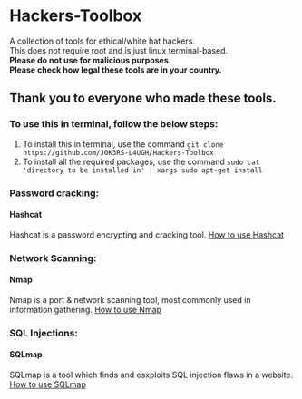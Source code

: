 # Hackers-Toolbox
A collection of tools for ethical/white hat hackers.  
This does not require root and is just linux terminal-based.  
**Please do not use for malicious purposes.**  
**Please check how legal these tools are in your country.**  

## Thank you to everyone who made these tools.

### To use this in terminal, follow the below steps:  
1. To install this in terminal, use the command ```git clone https://github.com/J0K3RS-L4UGH/Hackers-Toolbox```
2. To install all the required packages, use the command ```sudo cat 'directory to be installed in' | xargs sudo apt-get install```

### Password cracking:
#### Hashcat
Hashcat is a password encrypting and cracking tool. [How to use Hashcat](https://geekflare.com/password-cracking-with-hashcat/)

### Network Scanning:
#### Nmap
Nmap is a port & network scanning tool, most commonly used in information gathering. [How to use Nmap](https://www.varonis.com/blog/nmap-commands)

### SQL Injections:
#### SQLmap
SQLmap is a tool which finds and esxploits SQL injection flaws in a website. [How to use SQLmap](https://hackertarget.com/sqlmap-tutorial/)
